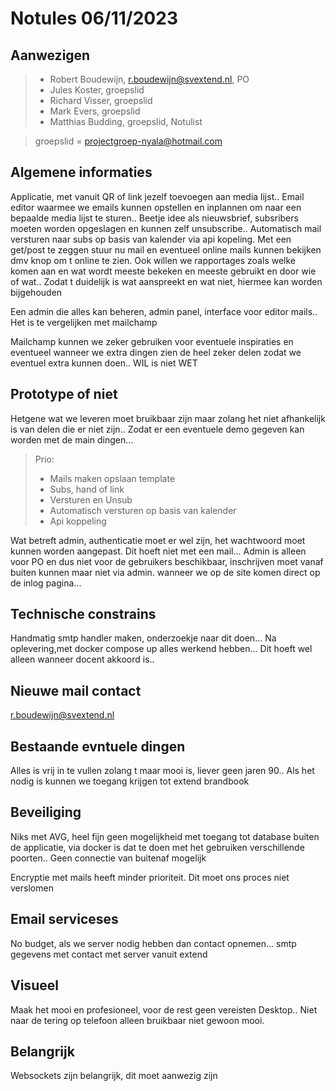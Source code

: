 # Notules 06/11/2023

## Aanwezigen

> - Robert Boudewijn, r.boudewijn@svextend.nl, PO
> - Jules Koster, groepslid
> - Richard Visser, groepslid
> - Mark Evers, groepslid
> - Matthias Budding, groepslid, Notulist

> groepslid = projectgroep-nyala@hotmail.com

## Algemene informaties

Applicatie, met vanuit QR of link jezelf toevoegen aan media lijst.. Email editor waarmee we emails kunnen opstellen en inplannen om naar een bepaalde media lijst te sturen.. Beetje idee als nieuwsbrief, subsribers moeten worden opgeslagen en kunnen zelf unsubscribe.. Automatisch mail versturen naar subs op basis van kalender via api kopeling. Met een get/post te zeggen stuur nu mail en eventueel online mails kunnen bekijken dmv knop om t online te zien. Ook willen we rapportages zoals welke komen aan en wat wordt meeste bekeken en meeste gebruikt en door wie of wat.. Zodat t duidelijk is wat aanspreekt en wat niet, hiermee kan worden bijgehouden

Een admin die alles kan beheren, admin panel, interface voor editor mails.. Het is te vergelijken met mailchamp

Mailchamp kunnen we zeker gebruiken voor eventuele inspiraties en eventueel wanneer we extra dingen zien de heel zeker delen zodat we eventuel extra kunnen doen.. WIL is niet WET

## Prototype of niet

Hetgene wat we leveren moet bruikbaar zijn maar zolang het niet afhankelijk is van delen die er niet zijn.. Zodat er een eventuele demo gegeven kan worden met de main dingen...

> Prio:
>
> - Mails maken opslaan template
> - Subs, hand of link
> - Versturen en Unsub
> - Automatisch versturen op basis van kalender
> - Api koppeling

Wat betreft admin, authenticatie moet er wel zijn, het wachtwoord moet kunnen worden aangepast. Dit hoeft niet met een mail... Admin is alleen voor PO en dus niet voor de gebruikers beschikbaar, inschrijven moet vanaf buiten kunnen maar niet via admin. wanneer we op de site komen direct op de inlog pagina...

## Technische constrains

Handmatig smtp handler maken, onderzoekje naar dit doen... Na oplevering,met docker compose up alles werkend hebben... Dit hoeft wel alleen wanneer docent akkoord is..

## Nieuwe mail contact

r.boudewijn@svextend.nl

## Bestaande evntuele dingen

Alles is vrij in te vullen zolang t maar mooi is, liever geen jaren 90.. Als het nodig is kunnen we toegang krijgen tot extend brandbook

## Beveiliging

Niks met AVG, heel fijn geen mogelijkheid met toegang tot database buiten de applicatie, via docker is dat te doen met het gebruiken verschillende poorten.. Geen connectie van buitenaf mogelijk

Encryptie met mails heeft minder prioriteit. Dit moet ons proces niet verslomen

## Email serviceses

No budget, als we server nodig hebben dan contact opnemen... smtp gegevens met contact met server vanuit extend

## Visueel

Maak het mooi en profesioneel, voor de rest geen vereisten
Desktop.. Niet naar de tering op telefoon alleen bruikbaar niet gewoon mooi.

## Belangrijk

Websockets zijn belangrijk, dit moet aanwezig zijn
